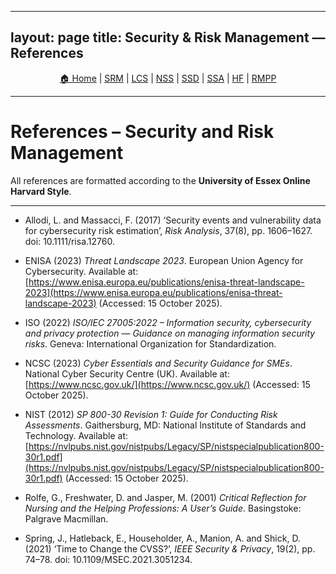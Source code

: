 
---
layout: page
title: Security & Risk Management — References
---


<p align="center">
  <a href="../../index.html">🏠 Home</a> |
  <a href="../Security-and-Risk-Management/overview.md">SRM</a> |
  <a href="../Launching-into-Cyber-Security/overview.md">LCS</a> |
  <a href="../Network-Security/overview.md">NSS</a> |
  <a href="../Secure-Software-Development/overview.md">SSD</a> |
  <a href="../Secure-System-Architecture/overview.md">SSA</a> |
  <a href="../The-Human-Factor/overview.md">HF</a> |
  <a href="../Research-Methods-and-Professional-Practice/overview.md">RMPP</a>
</p>
<hr>

# References – Security and Risk Management  

All references are formatted according to the **University of Essex Online Harvard Style**.  

---

- Allodi, L. and Massacci, F. (2017) ‘Security events and vulnerability data for cybersecurity risk estimation’, *Risk Analysis*, 37(8), pp. 1606–1627. doi: 10.1111/risa.12760.  

- ENISA (2023) *Threat Landscape 2023*. European Union Agency for Cybersecurity. Available at: [https://www.enisa.europa.eu/publications/enisa-threat-landscape-2023](https://www.enisa.europa.eu/publications/enisa-threat-landscape-2023) (Accessed: 15 October 2025).  

- ISO (2022) *ISO/IEC 27005:2022 – Information security, cybersecurity and privacy protection — Guidance on managing information security risks*. Geneva: International Organization for Standardization.  

- NCSC (2023) *Cyber Essentials and Security Guidance for SMEs*. National Cyber Security Centre (UK). Available at: [https://www.ncsc.gov.uk/](https://www.ncsc.gov.uk/) (Accessed: 15 October 2025).  

- NIST (2012) *SP 800-30 Revision 1: Guide for Conducting Risk Assessments*. Gaithersburg, MD: National Institute of Standards and Technology. Available at: [https://nvlpubs.nist.gov/nistpubs/Legacy/SP/nistspecialpublication800-30r1.pdf](https://nvlpubs.nist.gov/nistpubs/Legacy/SP/nistspecialpublication800-30r1.pdf) (Accessed: 15 October 2025).  

- Rolfe, G., Freshwater, D. and Jasper, M. (2001) *Critical Reflection for Nursing and the Helping Professions: A User’s Guide*. Basingstoke: Palgrave Macmillan.  

- Spring, J., Hatleback, E., Householder, A., Manion, A. and Shick, D. (2021) ‘Time to Change the CVSS?’, *IEEE Security & Privacy*, 19(2), pp. 74–78. doi: 10.1109/MSEC.2021.3051234.  
